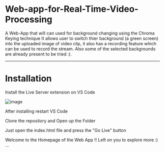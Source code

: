 # Web-app-for-Real-Time-Video-Processing
A Web-App that will can used for background changing using the Chroma Keying technique
It allows user to switch thier background (a green screen) into the uploaded image of video clip, it also has a recording feature which can be used to record the stream.
Also some of the selected backgrounds are already present to be tried :).

-------------------------------------------------------------------------------------------------
# Installation
Install the Live Server extension on VS Code

![image](https://user-images.githubusercontent.com/102324067/208733161-09f62cb6-9a2e-4d92-8685-baf78ed23462.png)

After installing restart VS Code

Clone the repository and Open up the Folder

Just open the index.html file and press the "Go Live" button

Welcome to the Homepage of the Web App !!
Left on you to explore more :) ...
